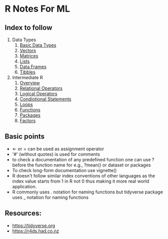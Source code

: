 # R Notes For ML
## Index to follow
1. Data Types
   1. <a href="https://github.com/gagan-gv/R-Notes-For-ML/blob/main/Data%20Types/1.BasicDataTypes.md">Basic Data Types</a>
   2. <a href="https://github.com/gagan-gv/R-Notes-For-ML/blob/main/Data%20Types/2.Vectors.md">Vectors</a>
   3. <a href="https://github.com/gagan-gv/R-Notes-For-ML/blob/main/Data%20Types/3.Matrices.md">Matrices</a>
   4. <a href="https://github.com/gagan-gv/R-Notes-For-ML/blob/main/Data%20Types/4.Lists.md">Lists</a>
   5. <a href="https://github.com/gagan-gv/R-Notes-For-ML/blob/main/Data%20Types/5.DataFrames.md">Data Frames</a>
   6. <a href="https://github.com/gagan-gv/R-Notes-For-ML/blob/main/Data%20Types/6.Tibbles.md">Tibbles</a>
2. Intermediate R
   1. <a href="https://github.com/gagan-gv/R-Notes-For-ML/blob/main/Intermediate%20R/1.Overview.md">Overview</a>
   2. <a href="https://github.com/gagan-gv/R-Notes-For-ML/blob/main/Intermediate%20R/2.Relational%20Operators.md">Relational Operators</a>
   3. <a href="https://github.com/gagan-gv/R-Notes-For-ML/blob/main/Intermediate%20R/3.Logical%20Operators.md">Logical Operators</a>
   4. <a href="https://github.com/gagan-gv/R-Notes-For-ML/blob/main/Intermediate%20R/4.Conditional%20Statements.md">Condiotional Statements</a>
   5. <a href="https://github.com/gagan-gv/R-Notes-For-ML/blob/main/Intermediate%20R/5.Loops.md">Loops</a>
   6. <a href="https://github.com/gagan-gv/R-Notes-For-ML/blob/main/Intermediate%20R/6.Functions.md">Functions</a>
   7. <a href="https://github.com/gagan-gv/R-Notes-For-ML/blob/main/Intermediate%20R/7.Packages.md">Packages</a>
   8. <a href="https://github.com/gagan-gv/R-Notes-For-ML/blob/main/Intermediate%20R/8.Factors.md">Factors</a>

## Basic points
- <- or = can be used as assignment operator
- '#' (without quotes) is used for comments
- to check a documentation of any predefined function one can use ? before the function name for e.g., ?mean() or dataset or packages
- To check long-form documentation use vignette()
- R doesn't follow similar index conventions of other languages as the index value starts from 1 in R not 0 thus making it more real world application.
- R commonly uses . notation for naming functions but tidyverse package uses _ notation for naming functions

## Resources:
- https://tidyverse.org
- https://r4ds.had.co.nz
